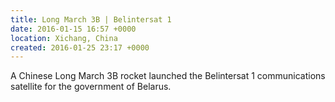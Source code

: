 ```yaml
---
title: Long March 3B | Belintersat 1
date: 2016-01-15 16:57 +0000
location: Xichang, China
created: 2016-01-25 23:17 +0000
---
```


A Chinese Long March 3B rocket launched the Belintersat 1 communications satellite for the government of Belarus.
